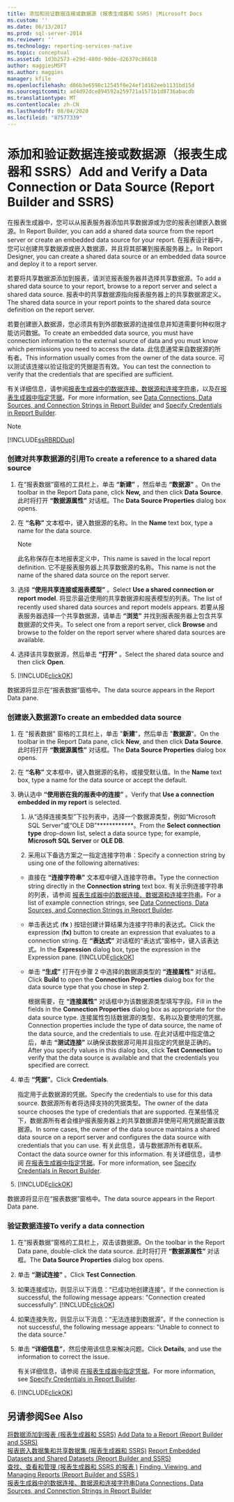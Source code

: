 ```yaml
---
title: 添加和验证数据连接或数据源 (报表生成器和 SSRS) |Microsoft Docs
ms.custom: ''
ms.date: 06/13/2017
ms.prod: sql-server-2014
ms.reviewer: ''
ms.technology: reporting-services-native
ms.topic: conceptual
ms.assetid: 1d3b2573-e29d-480d-9dde-d26379c86618
author: maggiesMSFT
ms.author: maggies
manager: kfile
ms.openlocfilehash: d86b3e6598c12545f0e24ef1d162eeb1131bd15d
ms.sourcegitcommit: ad4d92dce894592a259721a1571b1d8736abacdb
ms.translationtype: MT
ms.contentlocale: zh-CN
ms.lasthandoff: 08/04/2020
ms.locfileid: "87577339"
---
```

# <a name="add-and-verify-a-data-connection-or-data-source-report-builder-and-ssrs"></a><span data-ttu-id="ddc83-102">添加和验证数据连接或数据源（报表生成器和 SSRS）</span><span class="sxs-lookup"><span data-stu-id="ddc83-102">Add and Verify a Data Connection or Data Source (Report Builder and SSRS)</span></span>
  <span data-ttu-id="ddc83-103">在报表生成器中，您可以从报表服务器添加共享数据源或为您的报表创建嵌入数据源。</span><span class="sxs-lookup"><span data-stu-id="ddc83-103">In Report Builder, you can add a shared data source from the report server or create an embedded data source for your report.</span></span> <span data-ttu-id="ddc83-104">在报表设计器中，您可以创建共享数据源或嵌入数据源，并且将其部署到报表服务器上。</span><span class="sxs-lookup"><span data-stu-id="ddc83-104">In Report Designer, you can create a shared data source or an embedded data source and deploy it to a report server.</span></span>  
  
 <span data-ttu-id="ddc83-105">若要将共享数据源添加到报表，请浏览报表服务器并选择共享数据源。</span><span class="sxs-lookup"><span data-stu-id="ddc83-105">To add a shared data source to your report, browse to a report server and select a shared data source.</span></span> <span data-ttu-id="ddc83-106">报表中的共享数据源指向报表服务器上的共享数据源定义。</span><span class="sxs-lookup"><span data-stu-id="ddc83-106">The shared data source in your report points to the shared data source definition on the report server.</span></span>  
  
 <span data-ttu-id="ddc83-107">若要创建嵌入数据源，您必须具有到外部数据源的连接信息并知道需要何种权限才能访问数据。</span><span class="sxs-lookup"><span data-stu-id="ddc83-107">To create an embedded data source, you must have connection information to the external source of data and you must know which permissions you need to access the data.</span></span> <span data-ttu-id="ddc83-108">此信息通常来自数据源的所有者。</span><span class="sxs-lookup"><span data-stu-id="ddc83-108">This information usually comes from the owner of the data source.</span></span> <span data-ttu-id="ddc83-109">可以测试该连接以验证指定的凭据是否有效。</span><span class="sxs-lookup"><span data-stu-id="ddc83-109">You can test the connection to verify that the credentials that are specified are sufficient.</span></span>  
  
 <span data-ttu-id="ddc83-110">有关详细信息，请参阅[报表生成器中的数据连接、数据源和连接字符串](../data-connections-data-sources-and-connection-strings-in-report-builder.md)，以及[在报表生成器中指定凭据](../specify-credentials-in-report-builder.md)。</span><span class="sxs-lookup"><span data-stu-id="ddc83-110">For more information, see [Data Connections, Data Sources, and Connection Strings in Report Builder](../data-connections-data-sources-and-connection-strings-in-report-builder.md) and [Specify Credentials in Report Builder](../specify-credentials-in-report-builder.md).</span></span>  
  
> [!NOTE]  
>  [!INCLUDE[ssRBRDDup](../../includes/ssrbrddup-md.md)]  
  
### <a name="to-create-a-reference-to-a-shared-data-source"></a><span data-ttu-id="ddc83-111">创建对共享数据源的引用</span><span class="sxs-lookup"><span data-stu-id="ddc83-111">To create a reference to a shared data source</span></span>  
  
1.  <span data-ttu-id="ddc83-112">在“报表数据”窗格的工具栏上，单击 **“新建”** ，然后单击 **“数据源”** 。</span><span class="sxs-lookup"><span data-stu-id="ddc83-112">On the toolbar in the Report Data pane, click **New,** and then click **Data Source**.</span></span> <span data-ttu-id="ddc83-113">此时将打开 **“数据源属性”** 对话框。</span><span class="sxs-lookup"><span data-stu-id="ddc83-113">The **Data Source Properties** dialog box opens.</span></span>  
  
2.  <span data-ttu-id="ddc83-114">在 **“名称”** 文本框中，键入数据源的名称。</span><span class="sxs-lookup"><span data-stu-id="ddc83-114">In the **Name** text box, type a name for the data source.</span></span>  
  
    > [!NOTE]  
    >  <span data-ttu-id="ddc83-115">此名称保存在本地报表定义中，</span><span class="sxs-lookup"><span data-stu-id="ddc83-115">This name is saved in the local report definition.</span></span> <span data-ttu-id="ddc83-116">它不是报表服务器上共享数据源的名称。</span><span class="sxs-lookup"><span data-stu-id="ddc83-116">This name is not the name of the shared data source on the report server.</span></span>  
  
3.  <span data-ttu-id="ddc83-117">选择 **“使用共享连接或报表模型”** 。</span><span class="sxs-lookup"><span data-stu-id="ddc83-117">Select **Use a shared connection or report model**.</span></span> <span data-ttu-id="ddc83-118">将显示最近使用的共享数据源和报表模型的列表。</span><span class="sxs-lookup"><span data-stu-id="ddc83-118">The list of recently used shared data sources and report models appears.</span></span> <span data-ttu-id="ddc83-119">若要从报表服务器选择一个共享数据源，请单击 **“浏览”** 并找到报表服务器上包含共享数据源的文件夹。</span><span class="sxs-lookup"><span data-stu-id="ddc83-119">To select one from a report server, click **Browse** and browse to the folder on the report server where shared data sources are available.</span></span>  
  
4.  <span data-ttu-id="ddc83-120">选择该共享数据源，然后单击 **“打开”** 。</span><span class="sxs-lookup"><span data-stu-id="ddc83-120">Select the shared data source and then click **Open**.</span></span>  
  
5.  [!INCLUDE[clickOK](../../includes/clickok-md.md)]  
  
 <span data-ttu-id="ddc83-121">数据源将显示在“报表数据”窗格中。</span><span class="sxs-lookup"><span data-stu-id="ddc83-121">The data source appears in the Report Data pane.</span></span>  
  
### <a name="to-create-an-embedded-data-source"></a><span data-ttu-id="ddc83-122">创建嵌入数据源</span><span class="sxs-lookup"><span data-stu-id="ddc83-122">To create an embedded data source</span></span>  
  
1.  <span data-ttu-id="ddc83-123">在 "报表数据" 窗格的工具栏上，单击 "**新建**"，然后单击 "**数据源**"。</span><span class="sxs-lookup"><span data-stu-id="ddc83-123">On the toolbar in the Report Data pane, click **New**, and then click **Data Source**.</span></span> <span data-ttu-id="ddc83-124">此时将打开 **“数据源属性”** 对话框。</span><span class="sxs-lookup"><span data-stu-id="ddc83-124">The **Data Source Properties** dialog box opens.</span></span>  
  
2.  <span data-ttu-id="ddc83-125">在 **“名称”** 文本框中，键入数据源的名称，或接受默认值。</span><span class="sxs-lookup"><span data-stu-id="ddc83-125">In the **Name** text box, type a name for the data source or accept the default.</span></span>  
  
3.  <span data-ttu-id="ddc83-126">确认选中 **“使用嵌在我的报表中的连接”** 。</span><span class="sxs-lookup"><span data-stu-id="ddc83-126">Verify that **Use a connection embedded in my report** is selected.</span></span>  
  
    1.  <span data-ttu-id="ddc83-127">从“选择连接类型”下拉列表中，选择一个数据源类型，例如“Microsoft SQL Server”或“OLE DB”\*\*\*\*\*\*\*\*\*\*\*\*。</span><span class="sxs-lookup"><span data-stu-id="ddc83-127">From the **Select connection type** drop-down list, select a data source type; for example, **Microsoft SQL Server** or **OLE DB**.</span></span>  
  
    2.  <span data-ttu-id="ddc83-128">采用以下备选方案之一指定连接字符串：</span><span class="sxs-lookup"><span data-stu-id="ddc83-128">Specify a connection string by using one of the following alternatives:</span></span>  
  
    -   <span data-ttu-id="ddc83-129">直接在 **“连接字符串”** 文本框中键入连接字符串。</span><span class="sxs-lookup"><span data-stu-id="ddc83-129">Type the connection string directly in the **Connection string** text box.</span></span> <span data-ttu-id="ddc83-130">有关示例连接字符串的列表，请参阅 [报表生成器中的数据连接、数据源和连接字符串](../data-connections-data-sources-and-connection-strings-in-report-builder.md)。</span><span class="sxs-lookup"><span data-stu-id="ddc83-130">For a list of example connection strings, see [Data Connections, Data Sources, and Connection Strings in Report Builder](../data-connections-data-sources-and-connection-strings-in-report-builder.md).</span></span>  
  
    -   <span data-ttu-id="ddc83-131">单击表达式 (**fx** ) 按钮创建计算结果为连接字符串的表达式。</span><span class="sxs-lookup"><span data-stu-id="ddc83-131">Click the expression (**fx)** button to create an expression that evaluates to a connection string.</span></span> <span data-ttu-id="ddc83-132">在 **“表达式”** 对话框的“表达式”窗格中，键入该表达式。</span><span class="sxs-lookup"><span data-stu-id="ddc83-132">In the **Expression** dialog box, type the expression in the Expression pane.</span></span> [!INCLUDE[clickOK](../../includes/clickok-md.md)]  
  
    -   <span data-ttu-id="ddc83-133">单击 **“生成”** 打开在步骤 2 中选择的数据源类型的 **“连接属性”** 对话框。</span><span class="sxs-lookup"><span data-stu-id="ddc83-133">Click **Build** to open the **Connection Properties** dialog box for the data source type that you chose in step 2.</span></span>  
  
         <span data-ttu-id="ddc83-134">根据需要，在 **“连接属性”** 对话框中为该数据源类型填写字段。</span><span class="sxs-lookup"><span data-stu-id="ddc83-134">Fill in the fields in the **Connection Properties** dialog box as appropriate for the data source type.</span></span> <span data-ttu-id="ddc83-135">连接属性包括数据源的类型、名称以及要使用的凭据。</span><span class="sxs-lookup"><span data-stu-id="ddc83-135">Connection properties include the type of data source, the name of the data source, and the credentials to use.</span></span> <span data-ttu-id="ddc83-136">在此对话框中指定值之后，单击 **“测试连接”** 以确保该数据源可用并且指定的凭据是正确的。</span><span class="sxs-lookup"><span data-stu-id="ddc83-136">After you specify values in this dialog box, click **Test Connection** to verify that the data source is available and that the credentials you specified are correct.</span></span>  
  
4.  <span data-ttu-id="ddc83-137">单击 **“凭据”**。</span><span class="sxs-lookup"><span data-stu-id="ddc83-137">Click **Credentials**.</span></span>  
  
     <span data-ttu-id="ddc83-138">指定用于此数据源的凭据。</span><span class="sxs-lookup"><span data-stu-id="ddc83-138">Specify the credentials to use for this data source.</span></span> <span data-ttu-id="ddc83-139">数据源所有者将选择支持的凭据类型。</span><span class="sxs-lookup"><span data-stu-id="ddc83-139">The owner of the data source chooses the type of credentials that are supported.</span></span> <span data-ttu-id="ddc83-140">在某些情况下，数据源所有者会维护报表服务器上的共享数据源并使用可用凭据配置该数据源。</span><span class="sxs-lookup"><span data-stu-id="ddc83-140">In some cases, the owner of the data source maintains a shared data source on a report server and configures the data source with credentials that you can use.</span></span> <span data-ttu-id="ddc83-141">有关此信息，请与数据源所有者联系。</span><span class="sxs-lookup"><span data-stu-id="ddc83-141">Contact the data source owner for this information.</span></span> <span data-ttu-id="ddc83-142">有关详细信息，请参阅 [在报表生成器中指定凭据](../specify-credentials-in-report-builder.md)。</span><span class="sxs-lookup"><span data-stu-id="ddc83-142">For more information, see [Specify Credentials in Report Builder](../specify-credentials-in-report-builder.md).</span></span>  
  
5.  [!INCLUDE[clickOK](../../includes/clickok-md.md)]  
  
 <span data-ttu-id="ddc83-143">数据源将显示在“报表数据”窗格中。</span><span class="sxs-lookup"><span data-stu-id="ddc83-143">The data source appears in the Report Data pane.</span></span>  
  
### <a name="to-verify-a-data-connection"></a><span data-ttu-id="ddc83-144">验证数据连接</span><span class="sxs-lookup"><span data-stu-id="ddc83-144">To verify a data connection</span></span>  
  
1.  <span data-ttu-id="ddc83-145">在“报表数据”窗格的工具栏上，双击该数据源。</span><span class="sxs-lookup"><span data-stu-id="ddc83-145">On the toolbar in the Report Data pane, double-click the data source.</span></span> <span data-ttu-id="ddc83-146">此时将打开 **“数据源属性”** 对话框。</span><span class="sxs-lookup"><span data-stu-id="ddc83-146">The **Data Source Properties** dialog box opens.</span></span>  
  
2.  <span data-ttu-id="ddc83-147">单击 **“测试连接”** 。</span><span class="sxs-lookup"><span data-stu-id="ddc83-147">Click **Test Connection**.</span></span>  
  
3.  <span data-ttu-id="ddc83-148">如果连接成功，则显示以下消息：“已成功地创建连接”。</span><span class="sxs-lookup"><span data-stu-id="ddc83-148">If the connection is successful, the following message appears: "Connection created successfully".</span></span> [!INCLUDE[clickOK](../../includes/clickok-md.md)]  
  
4.  <span data-ttu-id="ddc83-149">如果连接失败，则显示以下消息：“无法连接到数据源”。</span><span class="sxs-lookup"><span data-stu-id="ddc83-149">If the connection is not successful, the following message appears: "Unable to connect to the data source."</span></span>  
  
5.  <span data-ttu-id="ddc83-150">单击 **“详细信息”**，然后使用该信息来解决问题。</span><span class="sxs-lookup"><span data-stu-id="ddc83-150">Click **Details**, and use the information to correct the issue.</span></span>  
  
     <span data-ttu-id="ddc83-151">有关详细信息，请参阅 [在报表生成器中指定凭据](../specify-credentials-in-report-builder.md)。</span><span class="sxs-lookup"><span data-stu-id="ddc83-151">For more information, see [Specify Credentials in Report Builder](../specify-credentials-in-report-builder.md).</span></span>  
  
6.  [!INCLUDE[clickOK](../../includes/clickok-md.md)]  
  
## <a name="see-also"></a><span data-ttu-id="ddc83-152">另请参阅</span><span class="sxs-lookup"><span data-stu-id="ddc83-152">See Also</span></span>  
 <span data-ttu-id="ddc83-153">[将数据添加到报表 &#40;报表生成器和 SSRS&#41;](report-datasets-ssrs.md) </span><span class="sxs-lookup"><span data-stu-id="ddc83-153">[Add Data to a Report &#40;Report Builder and SSRS&#41;](report-datasets-ssrs.md) </span></span>  
 <span data-ttu-id="ddc83-154">[报表嵌入数据集和共享数据集 &#40;报表生成器和 SSRS&#41;](report-embedded-datasets-and-shared-datasets-report-builder-and-ssrs.md) </span><span class="sxs-lookup"><span data-stu-id="ddc83-154">[Report Embedded Datasets and Shared Datasets &#40;Report Builder and SSRS&#41;](report-embedded-datasets-and-shared-datasets-report-builder-and-ssrs.md) </span></span>  
 <span data-ttu-id="ddc83-155">[查找、查看和管理 &#40;报表生成器和 SSRS 的报表 &#41;](../report-builder/finding-viewing-and-managing-reports-report-builder-and-ssrs.md) </span><span class="sxs-lookup"><span data-stu-id="ddc83-155">[Finding, Viewing, and Managing Reports &#40;Report Builder and SSRS &#41;](../report-builder/finding-viewing-and-managing-reports-report-builder-and-ssrs.md) </span></span>  
 [<span data-ttu-id="ddc83-156">报表生成器中的数据连接、数据源和连接字符串</span><span class="sxs-lookup"><span data-stu-id="ddc83-156">Data Connections, Data Sources, and Connection Strings in Report Builder</span></span>](../data-connections-data-sources-and-connection-strings-in-report-builder.md)  
  
  
